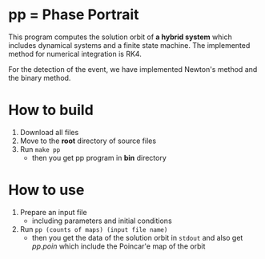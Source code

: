 # pp = Phase Portrait

This program computes the solution orbit of **a hybrid system**
which includes dynamical systems and a finite state machine.
The implemented method for numerical integration is RK4.

For the detection of the event, we have implemented Newton's method and the binary method.

# How to build

1. Download all files
2. Move to the **root** directory of source files
3. Run `make pp`
   - then you get pp program in **bin** directory

# How to use

1. Prepare an input file
   - including parameters and initial conditions
2. Run `pp (counts of maps) (input file name)`
   - then you get the data of the solution orbit in `stdout` and also get *pp.poin* which include the Poincar\'e map of the orbit

